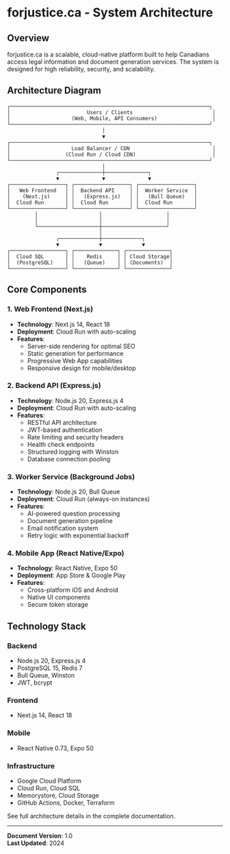 # forjustice.ca - System Architecture

## Overview

forjustice.ca is a scalable, cloud-native platform built to help Canadians access legal information and document generation services. The system is designed for high reliability, security, and scalability.

## Architecture Diagram

```
┌─────────────────────────────────────────────────────────────────┐
│                         Users / Clients                          │
│                    (Web, Mobile, API Consumers)                  │
└─────────────────────────────────────────────────────────────────┘
                               │
                               ▼
┌─────────────────────────────────────────────────────────────────┐
│                    Load Balancer / CDN                           │
│                  (Cloud Run / Cloud CDN)                         │
└─────────────────────────────────────────────────────────────────┘
                               │
                ┌──────────────┼──────────────┐
                ▼              ▼              ▼
┌──────────────────┐ ┌──────────────────┐ ┌──────────────────┐
│   Web Frontend   │ │  Backend API     │ │  Worker Service  │
│    (Next.js)     │ │   (Express.js)   │ │   (Bull Queue)   │
│  Cloud Run       │ │  Cloud Run       │ │  Cloud Run       │
└──────────────────┘ └──────────────────┘ └──────────────────┘
         │                    │                     │
         │                    │                     │
         └────────────────────┼─────────────────────┘
                              │
                ┌─────────────┼─────────────┐
                ▼             ▼             ▼
┌──────────────────┐ ┌──────────────┐ ┌──────────────┐
│  Cloud SQL       │ │    Redis     │ │ Cloud Storage│
│  (PostgreSQL)    │ │   (Queue)    │ │ (Documents)  │
└──────────────────┘ └──────────────┘ └──────────────┘
```

## Core Components

### 1. Web Frontend (Next.js)
- **Technology**: Next.js 14, React 18
- **Deployment**: Cloud Run with auto-scaling
- **Features**:
  - Server-side rendering for optimal SEO
  - Static generation for performance
  - Progressive Web App capabilities
  - Responsive design for mobile/desktop

### 2. Backend API (Express.js)
- **Technology**: Node.js 20, Express.js 4
- **Deployment**: Cloud Run with auto-scaling
- **Features**:
  - RESTful API architecture
  - JWT-based authentication
  - Rate limiting and security headers
  - Health check endpoints
  - Structured logging with Winston
  - Database connection pooling

### 3. Worker Service (Background Jobs)
- **Technology**: Node.js 20, Bull Queue
- **Deployment**: Cloud Run (always-on instances)
- **Features**:
  - AI-powered question processing
  - Document generation pipeline
  - Email notification system
  - Retry logic with exponential backoff

### 4. Mobile App (React Native/Expo)
- **Technology**: React Native, Expo 50
- **Deployment**: App Store & Google Play
- **Features**:
  - Cross-platform iOS and Android
  - Native UI components
  - Secure token storage

## Technology Stack

### Backend
- Node.js 20, Express.js 4
- PostgreSQL 15, Redis 7
- Bull Queue, Winston
- JWT, bcrypt

### Frontend
- Next.js 14, React 18

### Mobile
- React Native 0.73, Expo 50

### Infrastructure
- Google Cloud Platform
- Cloud Run, Cloud SQL
- Memorystore, Cloud Storage
- GitHub Actions, Docker, Terraform

See full architecture details in the complete documentation.

---

**Document Version**: 1.0  
**Last Updated**: 2024
